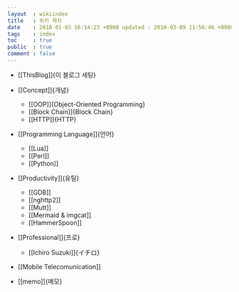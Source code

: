 ```yaml
---
layout  : wikiindex
title   : 위키 목차
date 	: 2018-01-03 16:14:23 +0900 updated : 2018-03-09 11:56:46 +0900
tags    : index
toc     : true
public  : true
comment : false
---
```


* [[ThisBlog]]{이 블로그 세팅}

* [[Concept]]{개념}
  * [[OOP]]{Object-Oriented Programming}
  * [[Block Chain]]{Block Chain}
  * [[HTTP]]{HTTP}
* [[Programming Language]]{언어}
  * [[Lua]]
  * [[Perl]]
  * [[Python]]
* [[Productivity]]{유틸}
  * [[GDB]]
  * [[nghttp2]]
  * [[Mutt]]
  * [[Mermaid & imgcat]]
  * [[HammerSpoon]]
* [[Professional]]{프로}
  * [[Ichiro Suzuki]]{イチロ}
* [[Mobile Telecomunication]]
* [[memo]]{메모}
